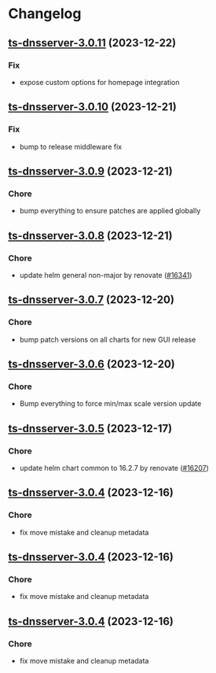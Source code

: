 # Changelog



## [ts-dnsserver-3.0.11](https://github.com/truecharts/charts/compare/ts-dnsserver-3.0.10...ts-dnsserver-3.0.11) (2023-12-22)

### Fix

- expose custom options for homepage integration
  
  


## [ts-dnsserver-3.0.10](https://github.com/truecharts/charts/compare/ts-dnsserver-3.0.9...ts-dnsserver-3.0.10) (2023-12-21)

### Fix

- bump to release middleware fix
  
  


## [ts-dnsserver-3.0.9](https://github.com/truecharts/charts/compare/ts-dnsserver-3.0.8...ts-dnsserver-3.0.9) (2023-12-21)

### Chore

- bump everything to ensure patches are applied globally
  
  


## [ts-dnsserver-3.0.8](https://github.com/truecharts/charts/compare/ts-dnsserver-3.0.7...ts-dnsserver-3.0.8) (2023-12-21)

### Chore

- update helm general non-major by renovate ([#16341](https://github.com/truecharts/charts/issues/16341))
  
  


## [ts-dnsserver-3.0.7](https://github.com/truecharts/charts/compare/ts-dnsserver-3.0.6...ts-dnsserver-3.0.7) (2023-12-20)

### Chore

- bump patch versions on all charts for new GUI release
  
  


## [ts-dnsserver-3.0.6](https://github.com/truecharts/charts/compare/ts-dnsserver-3.0.5...ts-dnsserver-3.0.6) (2023-12-20)

### Chore

- Bump everything to force min/max scale version update
  
  


## [ts-dnsserver-3.0.5](https://github.com/truecharts/charts/compare/ts-dnsserver-3.0.4...ts-dnsserver-3.0.5) (2023-12-17)

### Chore

- update helm chart common to 16.2.7 by renovate ([#16207](https://github.com/truecharts/charts/issues/16207))
  
  


## [ts-dnsserver-3.0.4](https://github.com/truecharts/charts/compare/ts-dnsserver-2.0.23...ts-dnsserver-3.0.4) (2023-12-16)

### Chore

- fix move mistake and cleanup metadata
  
  


## [ts-dnsserver-3.0.4](https://github.com/truecharts/charts/compare/ts-dnsserver-2.0.23...ts-dnsserver-3.0.4) (2023-12-16)

### Chore

- fix move mistake and cleanup metadata
  
  


## [ts-dnsserver-3.0.4](https://github.com/truecharts/charts/compare/ts-dnsserver-2.0.23...ts-dnsserver-3.0.4) (2023-12-16)

### Chore

- fix move mistake and cleanup metadata
  
  
